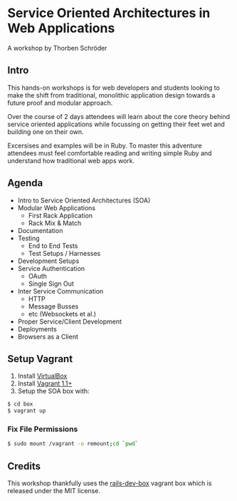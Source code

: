 # Service Oriented Architectures in Web Applications

A workshop by Thorben Schröder

## Intro

This hands-on workshops is for web developers and students looking to make the shift from traditional, monolithic application design towards a future proof and modular approach.

Over the course of 2 days attendees will learn about the core theory behind service oriented applications while focussing on getting their feet wet and building one on their own.

Excersises and examples will be in Ruby. To master this adventure attendees must feel comfortable reading and writing simple Ruby and understand how traditional web apps work.

## Agenda

* Intro to Service Oriented Architectures (SOA)
* Modular Web Applications
	* First Rack Application
	* Rack Mix & Match
* Documentation
* Testing
	* End to End Tests
	* Test Setups / Harnesses
* Development Setups
* Service Authentication
	* OAuth
	* Single Sign Out
* Inter Service Communication
	* HTTP
	* Message Busses
	* etc (Websockets et al.)
* Proper Service/Client Development
* Deployments
* Browsers as a Client

## Setup Vagrant

1. Install [VirtualBox](https://www.virtualbox.org/)
2. Install [Vagrant 1.1+](http://vagrantup.com/)
3. Setup the SOA box with:

```sh
$ cd box
$ vagrant up
```

### Fix File Permissions

```sh
$ sudo mount /vagrant -o remount;cd `pwd`
```

## Credits

This workshop thankfully uses the [rails-dev-box](https://github.com/rails/rails-dev-box) vagrant box which is released under the MIT license.

